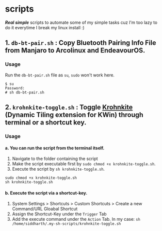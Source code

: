 # scripts
_**Real simple**_ scripts to automate some of my simple tasks cuz I'm too lazy to do it everytime I break my linux install :)


## 1. `db-bt-pair.sh` : Copy Bluetooth Pairing Info File from Manjaro to Arcolinux and EndeavourOS.  

### Usage

Run the `db-bt-pair.sh` file as `su`, `sudo` won't work here.
```
$ su
Password:
# sh db-bt-pair.sh
```
## 2. `krohnkite-toggle.sh` : Toggle [Krohnkite](https://github.com/esjeon/krohnkite) (Dynamic Tiling extension for KWin) through terminal or a shortcut key.

### Usage

#### a. You can run the script from the terminal itself.
  1. Navigate to the folder containing the script
  2. Make the script executable first by `sudo chmod +x krohnkite-toggle.sh`.
  3. Execute the script by `sh krohnkite-toggle.sh`.
```
sudo chmod +x krohnkite-toggle.sh
sh krohnkite-toggle.sh
```
#### b. Execute the script via a shortcut-key.
  1. System Settings > Shortcuts > Custom Shortcuts > Create a new Command/URL Gloabal Shortcut
  2. Assign the Shortcut-Key under the `Trigger` Tab
  3. Add the execute command under the `Action` Tab. In my case: `sh /home/siddharth/.my-sh-scripts/krohnkite-toggle.sh`

